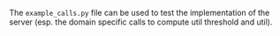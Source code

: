 The `example_calls.py` file can be used to test the implementation of the server (esp. the domain specific calls to compute util threshold and util).
